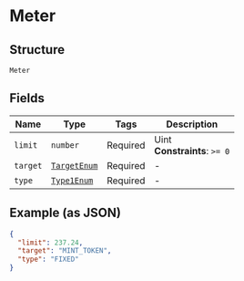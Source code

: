 
# Meter

## Structure

`Meter`

## Fields

| Name | Type | Tags | Description |
|  --- | --- | --- | --- |
| `limit` | `number` | Required | Uint<br>**Constraints**: `>= 0` |
| `target` | [`TargetEnum`](../../doc/models/target-enum.md) | Required | - |
| `type` | [`Type1Enum`](../../doc/models/type-1-enum.md) | Required | - |

## Example (as JSON)

```json
{
  "limit": 237.24,
  "target": "MINT_TOKEN",
  "type": "FIXED"
}
```

